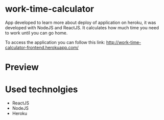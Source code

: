 # work-time-calculator
App developed to learn more about deploy of application on heroku, it was developed with NodeJS and ReactJS. It calculates how much time you need to work until you can go home.

To access the application you can follow this link: http://work-time-calculator-frontend.herokuapp.com/

# Preview


# Used technolgies
- ReactJS
- NodeJS
- Heroku

